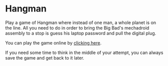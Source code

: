 # Hangman
Play a game of Hangman where instead of one man, a whole planet is on the line. All you need to do in order to bring the Big Bad's mechadroid assembly to a stop is guess his laptop password and pull the digital plug.

You can play the game online by [clicking here](https://repl.it/@error34043/ruby-hangman#main.rb).

If you need some time to think in the middle of your attempt, you can always save the game and get back to it later.